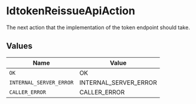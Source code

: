 # IdtokenReissueApiAction

The next action that the implementation of the token endpoint should take.


## Values

| Name                    | Value                   |
| ----------------------- | ----------------------- |
| `OK`                    | OK                      |
| `INTERNAL_SERVER_ERROR` | INTERNAL_SERVER_ERROR   |
| `CALLER_ERROR`          | CALLER_ERROR            |